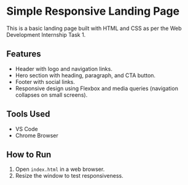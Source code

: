 # Simple Responsive Landing Page

This is a basic landing page built with HTML and CSS as per the Web Development Internship Task 1.

## Features
- Header with logo and navigation links.
- Hero section with heading, paragraph, and CTA button.
- Footer with social links.
- Responsive design using Flexbox and media queries (navigation collapses on small screens).

## Tools Used
- VS Code
- Chrome Browser

## How to Run
1. Open `index.html` in a web browser.
2. Resize the window to test responsiveness.